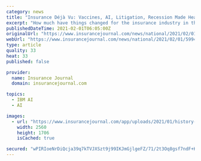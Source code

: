 ```yaml
---
category: news
title: "Insurance Déjà Vu: Vaccines, AI, Litigation, Recession Made Headlines 10 Years Ago"
excerpt: "How much have things changed for the insurance industry in the past decade? Judging by feature headlines from Insurance Journal published in February"
publishedDateTime: 2021-02-01T06:05:00Z
originalUrl: "https://www.insurancejournal.com/news/national/2021/02/01/599429.htm"
webUrl: "https://www.insurancejournal.com/news/national/2021/02/01/599429.htm"
type: article
quality: 33
heat: 33
published: false

provider:
  name: Insurance Journal
  domain: insurancejournal.com

topics:
  - IBM AI
  - AI

images:
  - url: "https://www.insurancejournal.com/app/uploads/2021/01/history-time-lapsed-hourglass-computer.-scaled.jpg"
    width: 2560
    height: 1706
    isCached: true

secured: "wPIRIoeNrDiQcja39q7kTVJXSzt9j99IKJmGjlgeFZ/71/2t3Oq8gsf7ndF+Kcs5R/PoPZZUnjA8oB9VD66qJ/O0LrqVIhZb+KIS4y32kUiwHqPxwy3sSef40L1luT5MyMnSF1k2ovzlzExGyO+dgmfQ9G6MhND/QygAO5KvBTYoYXfx8I/OJid4MFPhGlCbGy0+VbRzk8gcP0GrCZL5uiEZu8WAw8pqkSa1kawGBivNYGCXfS9C1w6/Y4V2R3A4Wmr4bDHtxxpk+iDkGzzOFGfo8GaPUVAgcMJG7fVQECW2c7MvvaAFH0Yct1hw/6eiduZYIIo60NPtUsMoKz0dE1ugt48ai3ThifS7yPDPJVY=;MUp/6VWW817wQVXrw2BlIA=="
---
```


